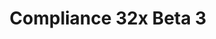 ---
layout: post
title: Compliance 32x Beta 3
permalink: /compliance32x/B3
comments: true
comments-id: 1.16.5-32x-Beta-3
header-img: https://database.compliancepack.net/images/website/posts/32x/B3.jpg

long_text: As we progress on our way to completion, we are excited to present a new Beta version of our resource pack. This update brings us many additions, like most of glazed terracotta and all of realms GUI. Changes include a small Java GUI revamp as well as miscellaneous fixes, as always. Enjoy!

main_changelog: changelogs/compliance32

download:
  - Java - 1.16.5 (GitHub):
    - https://github.com/Compliance-Resource-Pack/Resource-Pack-32x/releases/download/beta-3/Compliance-32x-Java-Beta-3.zip
  - Java - 1.16.5 (CurseForge):
    - https://www.curseforge.com/minecraft/texture-packs/compliance-32x/download/3218364
  - Bedrock - 1.16.200 (GitHub):
    - https://github.com/Compliance-Resource-Pack/Compliance-Bedrock-32x/releases/download/beta-3/Compliance-32x-Bedrock-Beta-3.mcpack
---